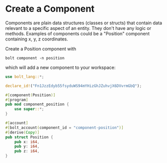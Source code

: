 # Create a Component

Components are plain data structures (classes or structs) that contain data relevant to a specific aspect of an entity. They don't have any logic or methods. Examples of components could be a "Position" component containing x, y, z coordinates.

Create a Position component with

```
bolt component -n position
```

which will add a new component to your workspace:

```rust
use bolt_lang::*;

declare_id!("Fn1JzzEdyb55fsyduWS94mYHizGhJZuhvjX6DVvrmGbQ");

#[component(Position)]
#[program]
pub mod component_position {
    use super::*;
}

#[account]
#[bolt_account(component_id = "component-position")]
#[derive(Copy)]
pub struct Position {
    pub x: i64,
    pub y: i64,
    pub z: i64,
}
```